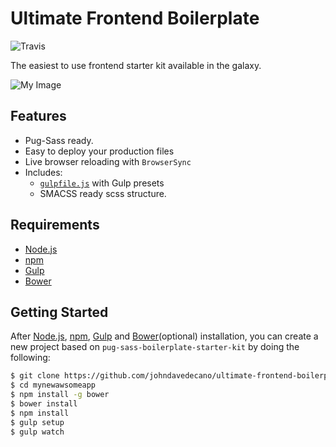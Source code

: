 
# Ultimate Frontend Boilerplate

![Travis](https://travis-ci.org/johndavedecano/ultimate-frontend-boilerplate.svg?branch=master)

The easiest to use frontend starter kit available in the galaxy.

![My Image](https://raw.github.com/johndavedecano/ultimate-frontend-boilerplate/master/screenshot.jpg)

## Features

  * Pug-Sass ready.
  * Easy to deploy your production files
  * Live browser reloading with `BrowserSync`
  * Includes:
    * [`gulpfile.js`](http://gulpjs.com/) with Gulp presets
    * SMACSS ready scss structure.

## Requirements

* [Node.js](https://nodejs.org)
* [npm](https://www.npmjs.com)
* [Gulp](http://gulpjs.com/)
* [Bower](https://bower.io/)

## Getting Started

After [Node.js](https://nodejs.org/en/download/), [npm](https://docs.npmjs.com/getting-started/installing-node), [Gulp](https://github.com/gulpjs/gulp/blob/master/docs/getting-started.md) and [Bower](https://bower.io/#install-bower)(optional) installation, you can create a new project based on `pug-sass-boilerplate-starter-kit` by doing the following:

```bash
$ git clone https://github.com/johndavedecano/ultimate-frontend-boilerplate mynewawsomeapp
$ cd mynewawsomeapp
$ npm install -g bower
$ bower install
$ npm install
$ gulp setup
$ gulp watch
```


